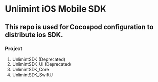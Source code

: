 # Unlimint iOS Mobile SDK

## This repo is used for Cocoapod configuration to distribute ios SDK. 

### Project 
1. UnlimintSDK (Deprecated)
2. UnlimintSDK_UI (Deprecated)
3. UnlimintSDK_Core
4. UnlimintSDK_SwiftUI




